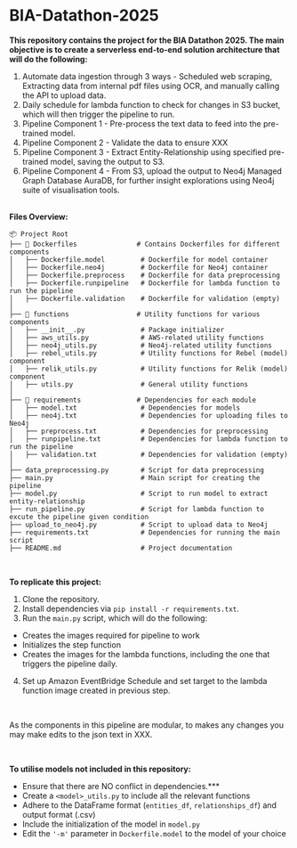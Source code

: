 # BIA-Datathon-2025
<b>This repository contains the project for the BIA Datathon 2025. The main objective is to create a serverless end-to-end solution architecture that will do the following:</b>
1. Automate data ingestion through 3 ways - Scheduled web scraping, Extracting data from internal pdf files using OCR, and manually calling the API to upload data.
2. Daily schedule for lambda function to check for changes in S3 bucket, which will then trigger the pipeline to run.
3. Pipeline Component 1 - Pre-process the text data to feed into the pre-trained model.
4. Pipeline Component 2 - Validate the data to ensure XXX
5. Pipeline Component 3 - Extract Entity-Relationship using specified pre-trained model, saving the output to S3.
6. Pipeline Component 4 - From S3, upload the output to Neo4j Managed Graph Database AuraDB, for further insight explorations using Neo4j suite of visualisation tools.
<br>
<b>Files Overview:</b>

```
📦 Project Root
├── 📂 Dockerfiles               # Contains Dockerfiles for different components
│   ├── Dockerfile.model         # Dockerfile for model container
│   ├── Dockerfile.neo4j         # Dockerfile for Neo4j container
│   ├── Dockerfile.preprocess    # Dockerfile for data preprocessing
│   ├── Dockerfile.runpipeline   # Dockerfile for lambda function to run the pipeline
│   ├── Dockerfile.validation    # Dockerfile for validation (empty)
│
├── 📂 functions                 # Utility functions for various components
│   ├── __init__.py              # Package initializer
│   ├── aws_utils.py             # AWS-related utility functions
│   ├── neo4j_utils.py           # Neo4j-related utility functions
│   ├── rebel_utils.py           # Utility functions for Rebel (model) component
│   ├── relik_utils.py           # Utility functions for Relik (model) component
│   ├── utils.py                 # General utility functions
│
├── 📂 requirements              # Dependencies for each module
│   ├── model.txt                # Dependencies for models
│   ├── neo4j.txt                # Dependencies for uploading files to Neo4j
│   ├── preprocess.txt           # Dependencies for preprocessing
│   ├── runpipeline.txt          # Dependencies for lambda function to run the pipeline
│   ├── validation.txt           # Dependencies for validation (empty)
│
├── data_preprocessing.py        # Script for data preprocessing
├── main.py                      # Main script for creating the pipeline
├── model.py                     # Script to run model to extract entity-relationship
├── run_pipeline.py              # Script for lambda function to excute the pipeline given condition
├── upload_to_neo4j.py           # Script to upload data to Neo4j
├── requirements.txt             # Dependencies for running the main script
├── README.md                    # Project documentation
```

<br>

<b>To replicate this project:</b>

1. Clone the repository.
2. Install dependencies via `pip install -r requirements.txt`.
3. Run the `main.py` script, which will do the following:
  -  Creates the images required for pipeline to work
  -  Initializes the step function
  -  Creates the images for the lambda functions, including the one that triggers the pipeline daily.
4. Set up Amazon EventBridge Schedule and set target to the lambda function image created in previous step.

<br>

As the components in this pipeline are modular, to makes any changes you may make edits to the json text in XXX.

<br>

<b>To utilise models not included in this repository:</b>

- Ensure that there are NO conflict in dependencies.***
- Create a `<model>_utils.py` to include all the relevant functions
- Adhere to the DataFrame format (`entities_df`, `relationships_df`) and output format (.csv)
- Include the initialization of the model in `model.py`
- Edit the `'-m'` parameter in `Dockerfile.model` to the model of your choice
